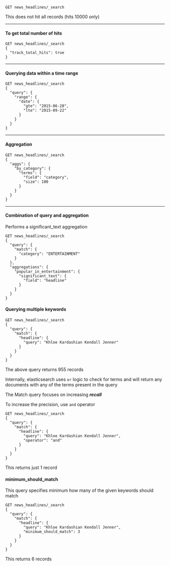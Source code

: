 ```
GET news_headlines/_search
```

This does not hit all records (hits 10000 only)

<hr>

#### To get total number of hits
```
GET news_headlines/_search
{
  "track_total_hits": true
}
```

<hr>

#### Querying data within a time range
```
GET news_headlines/_search
{
  "query": {
    "range": {
      "date": {
        "gte": "2015-06-20",
        "lte": "2015-09-22"
      }
    }
  }
}
```

<hr>

#### Aggregation
```
GET news_headlines/_search
{
  "aggs": {
    "by_category": {
      "terms": {
        "field": "category",
        "size": 100
      }
    }
  }
}
```

<hr>

#### Combination of query and aggregation

Performs a significant_text aggregation
```
GET news_headlines/_search
{
  "query": {
    "match": {
      "category": "ENTERTAINMENT"
    }
  },
  "aggregations": {
    "popular_in_entertainment": {
      "significant_text": {
        "field": "headline"
      }
    }
  }
}
```

#### Querying multiple keywords
```
GET news_headlines/_search
{
  "query": {
    "match": {
      "headline": {
        "query": "Khloe Kardashian Kendall Jenner"
      }
    }
  }
}
```

The above query returns 955 records

Internally, elasticsearch uses `or` logic to check for terms and will return any documents with any of the terms present in the query

The Match query focuses on increasing ***recall***

To increase the precision, use `and` operator

```
GET news_headlines/_search
{
  "query": {
    "match": {
      "headline": {
        "query": "Khloe Kardashian Kendall Jenner",
        "operator": "and"
      }
    }
  }
}
```

This returns just 1 record


#### minimum_should_match

This query specifies minimum how many of the given keywords should match

```
GET news_headlines/_search
{
  "query": {
    "match": {
      "headline": {
        "query": "Khloe Kardashian Kendall Jenner",
        "minimum_should_match": 3
      }
    }
  }
}
```

This returns 6 records